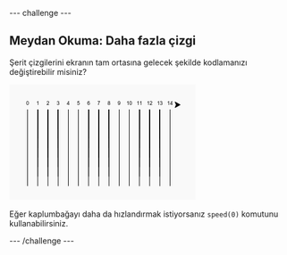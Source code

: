 \--- challenge \---

## Meydan Okuma: Daha fazla çizgi

Şerit çizgilerini ekranın tam ortasına gelecek şekilde kodlamanızı değiştirebilir misiniz?

![ekran görüntüsü](images/race-challenge1.png)

Eğer kaplumbağayı daha da hızlandırmak istiyorsanız `speed(0)` komutunu kullanabilirsiniz.

\--- /challenge \---